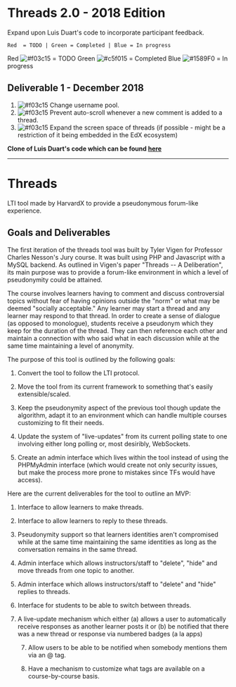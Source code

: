 # Threads 2.0 - 2018 Edition
Expand upon Luis Duart's code to incorporate participant feedback.

`Red  = TODO | Green = Completed | Blue = In progress`

Red ![#f03c15](https://placehold.it/15/f03c15/000000?text=+) = TODO
Green ![#c5f015](https://placehold.it/15/c5f015/000000?text=+) = Completed
Blue ![#1589F0](https://placehold.it/15/1589F0/000000?text=+) = In progress

## Deliverable 1 - December 2018
1. ![#f03c15](https://placehold.it/15/f03c15/000000?text=+) Change username pool.
2. ![#f03c15](https://placehold.it/15/f03c15/000000?text=+) Prevent auto-scroll whenever a new comment is added to a thread.
3. ![#f03c15](https://placehold.it/15/f03c15/000000?text=+) Expand the screen space of threads (if possible - might be a restriction of it being embedded in the EdX ecosystem)

**Clone of Luis Duart's code which can be found [here](https://github.com/lduarte1991/Threads)**

---
# Threads
LTI tool made by HarvardX to provide a pseudonymous forum-like experience.

## Goals and Deliverables

The first iteration of the threads tool was built by Tyler Vigen for Professor
Charles Nesson's Jury course. It was built using PHP and Javascript with a
MySQL backend. As outlined in Vigen's paper "Threads -- A Deliberation", its
main purpose was to provide a forum-like environment in which a level of
pseudonymity could be attained.

The course involves learners having to comment and discuss controversial topics
without fear of having opinions outside the "norm" or what may be deemed
"socially acceptable." Any learner may start a thread and any learner may
respond to that thread. In order to create a sense of dialogue (as opposed
to monologue), students receive a pseudonym which they keep for the duration
of the thread. They can then reference each other and maintain a connection
with who said what in each discussion while at the same time maintaining a level
of anonymity.

The purpose of this tool is outlined by the following goals:

1. Convert the tool to follow the LTI protocol.

2. Move the tool from its current framework to something that's easily extensible/scaled.

3. Keep the pseudonymity aspect of the previous tool though update the algorithm, adapt it to an environment which can handle multiple courses customizing to fit their needs.

4. Update the system of "live-updates" from its current polling state to one involving either long polling or, most desiribly, WebSockets.

5. Create an admin interface which lives within the tool instead of using the PHPMyAdmin interface (which would create not only security issues, but make the process more prone to mistakes since TFs would have access).

Here are the current deliverables for the tool to outline an MVP:

1. Interface to allow learners to make threads.

2. Interface to allow learners to reply to these threads.

3. Pseudonymity support so that learners identities aren't compromised
   while at the same time maintaining the same identities as long as
   the conversation remains in the same thread.

4. Admin interface which allows instructors/staff to "delete",
   "hide" and move threads from one topic to another.

4. Admin interface which allows instructors/staff to "delete" and
   "hide" replies to threads.

5. Interface for students to be able to switch between threads.

6. A live-update mechanism which either (a) allows a user to automatically
   receive responses as another learner posts it or (b) be notified
   that there was a new thread or response via numbered badges (a la apps)

    7. Allow users to be able to be notified when somebody mentions them via
       an @ tag.

    8. Have a mechanism to customize what tags are available on a
       course-by-course basis.
